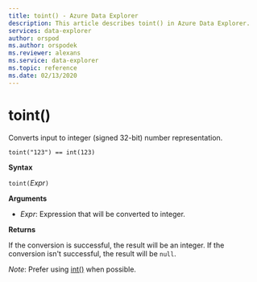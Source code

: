 ```yaml
---
title: toint() - Azure Data Explorer
description: This article describes toint() in Azure Data Explorer.
services: data-explorer
author: orspod
ms.author: orspodek
ms.reviewer: alexans
ms.service: data-explorer
ms.topic: reference
ms.date: 02/13/2020
---
```

# toint()

Converts input to integer (signed 32-bit) number representation.

```kusto
toint("123") == int(123)
```

**Syntax**

`toint(`*Expr*`)`

**Arguments**

* *Expr*: Expression that will be converted to integer. 

**Returns**

If the conversion is successful, the result will be an integer.
If the conversion isn't successful, the result will be `null`.
 
*Note*: Prefer using [int()](./scalar-data-types/int.md) when possible.
